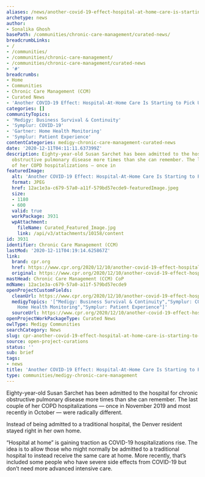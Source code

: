 ```yaml
---
aliases: /news/another-covid-19-effect-hospital-at-home-care-is-starting-to-pick-up
archetype: news
author:
- Sonalika Ghosh
basePath: /communities/chronic-care-management/curated-news/
breadcrumbLinks:
- /
- /communities/
- /communities/chronic-care-management/
- /communities/chronic-care-management/curated-news
- '#'
breadcrumbs:
- Home
- Communities
- Chronic Care Management (CCM)
- Curated News
- 'Another COVID-19 Effect: Hospital-At-Home Care Is Starting to Pick Up'
categories: []
communityTopics:
- 'Medigy: Business Survival & Continuity'
- 'Symplur: COVID-19'
- 'Gartner: Home Health Monitoring'
- 'Symplur: Patient Experience'
contentCategories: medigy-chronic-care-management-curated-news
date: '2020-12-11T04:11:11.637399Z'
description: Eighty-year-old Susan Sarchet has been admitted to the hospital for chronic
  obstructive pulmonary disease more times than she can remember. The last couple
  of her COPD hospitalizations — once in
featuredImage:
  alt: 'Another COVID-19 Effect: Hospital-At-Home Care Is Starting to Pick Up'
  format: JPEG
  href: 12ac1e3a-c679-57a0-a11f-579bd57ecde9-featuredImage.jpeg
  size:
  - 1180
  - 600
  valid: true
  workPackage: 3931
  wpAttachment:
    fileName: Curated_Featured_Image.jpg
    link: /api/v3/attachments/10158/content
id: 3931
identifier: Chronic Care Management (CCM)
lastMod: '2020-12-11T04:19:14.625867Z'
link:
  brand: cpr.org
  href: https://www.cpr.org/2020/12/10/another-covid-19-effect-hospital-at-home-care-is-starting-to-pick-up/
  original: https://www.cpr.org/2020/12/10/another-covid-19-effect-hospital-at-home-care-is-starting-to-pick-up/
mastHead: Chronic Care Management (CCM) CoP
mdName: 12ac1e3a-c679-57a0-a11f-579bd57ecde9
openProjectCustomFields:
  cleanUrl: https://www.cpr.org/2020/12/10/another-covid-19-effect-hospital-at-home-care-is-starting-to-pick-up/
  medigyTopics: '["Medigy: Business Survival & Continuity","Symplur: COVID-19","Gartner:
    Home Health Monitoring","Symplur: Patient Experience"]'
  sourceUrl: https://www.cpr.org/2020/12/10/another-covid-19-effect-hospital-at-home-care-is-starting-to-pick-up/
openProjectWorkPackageType: Curated News
owlType: Medigy Communities
searchCategory: News
slug: cpr-another-covid-19-effect-hospital-at-home-care-is-starting-to-pick-up
source: open-project-curations
status: ''
sub: brief
tags:
- news
title: 'Another COVID-19 Effect: Hospital-At-Home Care Is Starting to Pick Up'
type: communities/medigy-chronic-care-management
---
```


<p>Eighty-year-old Susan Sarchet has been admitted to the hospital for chronic obstructive pulmonary disease more times than she can remember. The last couple of her COPD hospitalizations — once in November 2019 and most recently in October — were radically different.</p><p>Instead of being admitted to a traditional hospital, the Denver resident stayed right in her own home.</p><p>“Hospital at home” is gaining traction as COVID-19 hospitalizations rise. The idea is to allow those who might normally be admitted to a traditional hospital to instead receive the same care at home. More recently, that’s included some people who have severe side effects from COVID-19 but don’t need more advanced intensive care.&nbsp;</p>